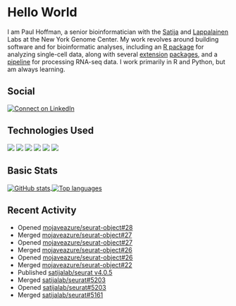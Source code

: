 
<!-- README.md is generated from README.Rmd. Please edit that file -->

# Hello World

I am Paul Hoffman, a senior bioinformatician with the
[Satija](https://satijalab.org) and [Lappalainen](https://tllab.org)
Labs at the New York Genome Center. My work revolves around building
software and for bioinformatic analyses, including an [R
package](https://github.com/satijalab/seurat) for analyzing single-cell
data, along with several
[extension](https://github.com/satijalab/seurat-data)
[packages](https://github.com/mojaveazure/seurat-disk), and a
[pipeline](https://github.com/LappalainenLab/RNApipeline) for processing
RNA-seq data. I work primarily in R and Python, but am always learning.

## Social

<!-- badges: start -->

[![Connect on
LinkedIn](https://img.shields.io/badge/--linkedin?label=LinkedIn&logo=LinkedIn&style=social)](https://www.linkedin.com/in/pauljhoffman)

<!-- badges: end -->

## Technologies Used

<!-- badges: start -->

![](https://img.shields.io/badge/r-%23276DC3.svg?&logo=r&logoColor=white)
![](https://img.shields.io/badge/python%20-%2314354C.svg?&logo=python&logoColor=white)
![](https://img.shields.io/badge/markdown-%23000000.svg?&logo=markdown&logoColor=white)
![](https://img.shields.io/badge/git%20-%23F05033.svg?&logo=git&logoColor=white)
![](https://img.shields.io/badge/github%20-%23121011.svg?&logo=github&logoColor=white)
![](https://img.shields.io/badge/docker%20-%230db7ed.svg?&logo=docker&logoColor=white)
<!-- ![](https://img.shields.io/badge/Google%20Cloud%20-%234285F4.svg?&logo=google-cloud&logoColor=white) -->
<!-- badges: end -->

## Basic Stats

<a href="https://github.com/anuraghazra/github-readme-stats">
<img align="center" src="https://github-readme-stats.vercel.app/api?username=mojaveazure&count_private=true&show_icons=true" alt="GitHub stats" />
</a> <a href="https://github.com/anuraghazra/github-readme-stats">
<img align="center" src="https://github-readme-stats.vercel.app/api/top-langs?username=mojaveazure&layout=compact" alt= "Top languages" />
</a>

## Recent Activity

  - Opened
    [mojaveazure/seurat-object\#28](https://github.com/mojaveazure/seurat-object/pull/28)
  - Merged
    [mojaveazure/seurat-object\#27](https://github.com/mojaveazure/seurat-object/pull/27)
  - Opened
    [mojaveazure/seurat-object\#27](https://github.com/mojaveazure/seurat-object/pull/27)
  - Merged
    [mojaveazure/seurat-object\#26](https://github.com/mojaveazure/seurat-object/pull/26)
  - Opened
    [mojaveazure/seurat-object\#26](https://github.com/mojaveazure/seurat-object/pull/26)
  - Merged
    [mojaveazure/seurat-object\#22](https://github.com/mojaveazure/seurat-object/pull/22)
  - Published [satijalab/seurat
    v4.0.5](https://github.com/satijalab/seurat/releases/tag/v4.0.5)
  - Merged
    [satijalab/seurat\#5203](https://github.com/satijalab/seurat/pull/5203)
  - Opened
    [satijalab/seurat\#5203](https://github.com/satijalab/seurat/pull/5203)
  - Merged
    [satijalab/seurat\#5161](https://github.com/satijalab/seurat/pull/5161)
